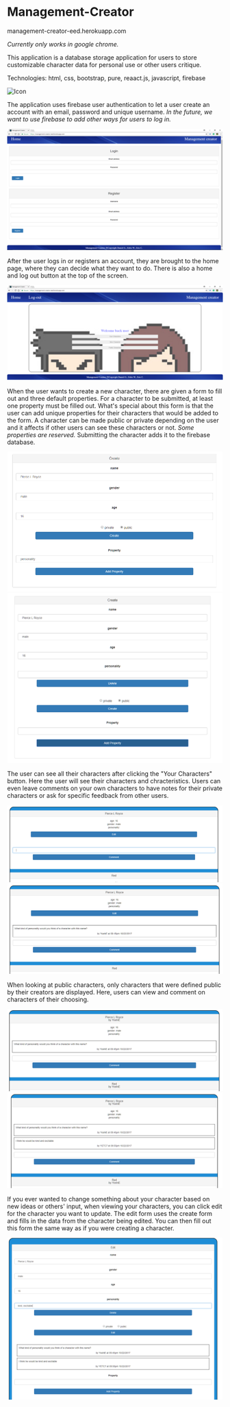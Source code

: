 # Management-Creator

management-creator-eed.herokuapp.com

*Currently only works in google chrome.*

This application is a database storage application for users to store customizable character data for personal use or other users critique.

Technologies: html, css, bootstrap, pure, reaact.js, javascript, firebase

![Icon](/screenshots/placeholder.PNG)

The application uses firebase user authentication to let a user create an account with an email, password and unique username. *In the future, we want to use firebase to add other ways for users to log in.*

![Login](/screenshots/Management-Login.PNG)

After the user logs in or registers an account, they are brought to the home page, where they can decide what they want to do. There is also a home and log out button at the top of the screen.

![Home](/screenshots/Management-Home.PNG)

When the user wants to create a new character, there are given a form to fill out and three default properties. For a character to be submitted, at least one property must be filled out. What's special about this form is that the user can add unique properties for their characters that would be added to the form. A character can be made public or private depending on the user and it affects if other users can see these characters or not. *Some properties are reserved.* Submitting the character adds it to the firebase database.

![NewChar](/screenshots/Management-Create.PNG)
![Created](/screenshots/Management-NewProp.PNG)

The user can see all their characters after clicking the "Your Characters" button. Here the user will see their characters and chracteristics. Users can even leave comments on your own characters to have notes for their private characters or ask for specific feedback from other users.

![YourChar](/screenshots/Management-YourChars.PNG)
![SelfComment](/screenshots/Management-SelfComment.PNG)

When looking at public characters, only characters that were defined public by their creators are displayed. Here, users can view and comment on characters of their choosing.

![Public](/screenshots/Management-Public.PNG)
![Comment](/screenshots/Management-Comment.PNG)

If you ever wanted to change something about your character based on new ideas or others' input, when viewing your characters, you can click edit for the character you want to update. The edit form uses the create form and fills in the data from the character being edited. You can then fill out this form the same way as if you were creating a character.

![Edit](/screenshots/Management-Edit.PNG)
